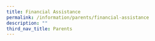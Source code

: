 ```yaml
---
title: Financial Assistance
permalink: /information/parents/financial-assistance
description: ""
third_nav_title: Parents
---
```

